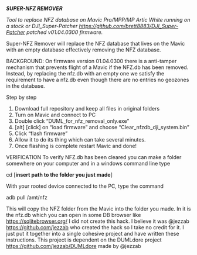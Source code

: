 ***SUPER-NFZ REMOVER***

*Tool to replace NFZ database on Mavic Pro/MPP/MP Artic White running on a stock or DJI_Super-Patcher https://github.com/brett8883/DJI_Super-Patcher patched v01.04.0300 firmware.*

Super-NFZ Remover will replace the NFZ database that lives on the Mavic with an empty database effectively removing the NFZ database. 

BACKGROUND: On firmware version 01.04.0300 there is a anti-tamper mechanism that prevents flight of a Mavic if the NFZ.db has been removed. Instead, by replacing the nfz.db with an empty one we satisfy the requirement to have a nfz.db even though there are no entries no geozones in the database.

Step by step
1. Download full repository and keep  all files in original folders
2. Turn on Mavic and connect to PC 
3. Double click “DUML_for_nfz_removal_only.exe”
4. [alt] [click] on “load firmware” and choose “Clear_nfzdb_dji_system.bin”
5. Click “flash firmware” 
6. Allow it to do its thing which can take several minutes. 
7. Once flashing is complete restart Mavic and done!

VERIFICATION
To verify NFZ.db has been cleared you can make a folder somewhere on your computer and in a windows command line type

cd [**insert path to the folder you just made**]

With your rooted device connected to the PC, type the command 

adb pull /amt/nfz 

This will copy the NFZ folder from the Mavic into the folder you made. In it is the nfz.db which you can open in some DB browser like https://sqlitebrowser.org/
I did not create this hack. I believe it was @jezzab https://github.com/jezzab who created the hack so I take no credit for it. I just put it together into a single cohesive project and have written these instructions. 
This project is dependent on the DUMLdore project https://github.com/jezzab/DUMLdore made by @jezzab


